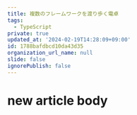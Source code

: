 ```yaml
---
title: 複数のフレームワークを渡り歩く電卓
tags:
  - TypeScript
private: true
updated_at: '2024-02-19T14:28:09+09:00'
id: 1788bafdbcd10da43d35
organization_url_name: null
slide: false
ignorePublish: false
---
```

# new article body
